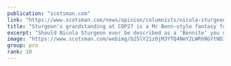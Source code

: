 ```yaml
---
publication: "scotsman.com"
link: "https://www.scotsman.com/news/opinion/columnists/nicola-sturgeons-grandstanding-at-cop27-in-egypt-is-pointless-she-should-be-focussed-on-problems-at-home-murdo-fraser-3909689"
title: "Sturgeon's grandstanding at COP27 is a Mr Benn-style fantasy for the benefit of no one but herself – Murdo Fraser"
excerpt: "Should Nicola Sturgeon ever be described as a ‘Bennite’ you can be sure it is nothing to do with the political beliefs of the legendary Labour left-winger, Tony Benn."
image: "https://www.scotsman.com/webimg/b25lY21zOjM3YTQ4NmY2LWRhNGYtNDI2ZC1iMTBkLWM5OTRlNmY2MjI2NDphYjJmYjE5NS04NTM0LTRkNjQtYjJiOC0xY2YyZjVhOTQyYzM=.jpg?width=1200&enable=upscale"
group: pro
rank: 10
---
```

